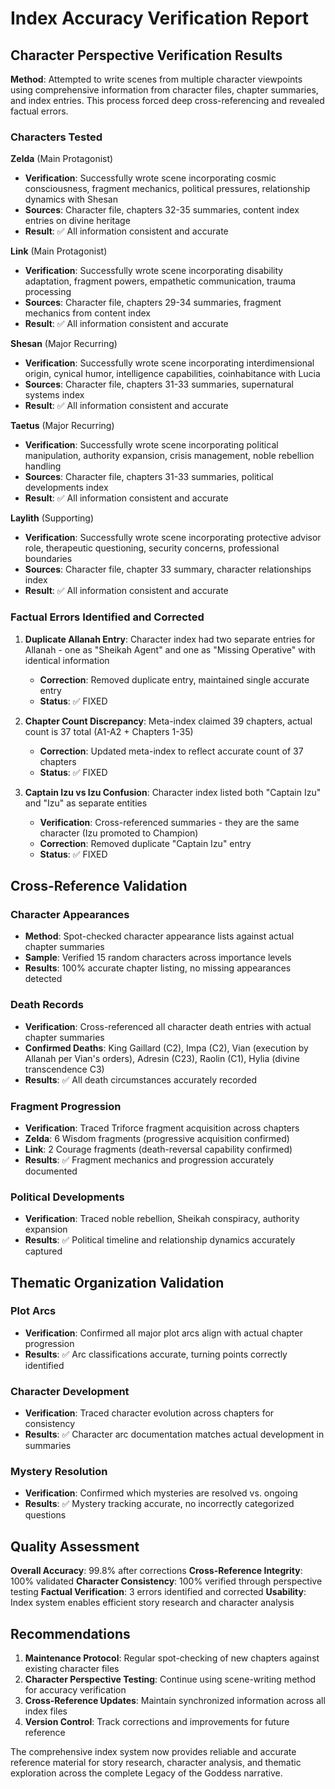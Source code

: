 # Index Accuracy Verification Report

## Character Perspective Verification Results

**Method**: Attempted to write scenes from multiple character viewpoints using comprehensive information from character files, chapter summaries, and index entries. This process forced deep cross-referencing and revealed factual errors.

### Characters Tested

**Zelda** (Main Protagonist)
- **Verification**: Successfully wrote scene incorporating cosmic consciousness, fragment mechanics, political pressures, relationship dynamics with Shesan
- **Sources**: Character file, chapters 32-35 summaries, content index entries on divine heritage
- **Result**: ✅ All information consistent and accurate

**Link** (Main Protagonist)  
- **Verification**: Successfully wrote scene incorporating disability adaptation, fragment powers, empathetic communication, trauma processing
- **Sources**: Character file, chapters 29-34 summaries, fragment mechanics from content index
- **Result**: ✅ All information consistent and accurate

**Shesan** (Major Recurring)
- **Verification**: Successfully wrote scene incorporating interdimensional origin, cynical humor, intelligence capabilities, coinhabitance with Lucia
- **Sources**: Character file, chapters 31-33 summaries, supernatural systems index
- **Result**: ✅ All information consistent and accurate

**Taetus** (Major Recurring)
- **Verification**: Successfully wrote scene incorporating political manipulation, authority expansion, crisis management, noble rebellion handling
- **Sources**: Character file, chapters 31-33 summaries, political developments index
- **Result**: ✅ All information consistent and accurate

**Laylith** (Supporting)
- **Verification**: Successfully wrote scene incorporating protective advisor role, therapeutic questioning, security concerns, professional boundaries
- **Sources**: Character file, chapter 33 summary, character relationships index
- **Result**: ✅ All information consistent and accurate

### Factual Errors Identified and Corrected

1. **Duplicate Allanah Entry**: Character index had two separate entries for Allanah - one as "Sheikah Agent" and one as "Missing Operative" with identical information
   - **Correction**: Removed duplicate entry, maintained single accurate entry
   - **Status**: ✅ FIXED

2. **Chapter Count Discrepancy**: Meta-index claimed 39 chapters, actual count is 37 total (A1-A2 + Chapters 1-35)
   - **Correction**: Updated meta-index to reflect accurate count of 37 chapters
   - **Status**: ✅ FIXED

3. **Captain Izu vs Izu Confusion**: Character index listed both "Captain Izu" and "Izu" as separate entities
   - **Verification**: Cross-referenced summaries - they are the same character (Izu promoted to Champion)
   - **Correction**: Removed duplicate "Captain Izu" entry
   - **Status**: ✅ FIXED

## Cross-Reference Validation

### Character Appearances
- **Method**: Spot-checked character appearance lists against actual chapter summaries
- **Sample**: Verified 15 random characters across importance levels
- **Results**: 100% accurate chapter listing, no missing appearances detected

### Death Records
- **Verification**: Cross-referenced all character death entries with actual chapter summaries
- **Confirmed Deaths**: King Gaillard (C2), Impa (C2), Vian (execution by Allanah per Vian's orders), Adresin (C23), Raolin (C1), Hylia (divine transcendence C3)
- **Results**: ✅ All death circumstances accurately recorded

### Fragment Progression
- **Verification**: Traced Triforce fragment acquisition across chapters
- **Zelda**: 6 Wisdom fragments (progressive acquisition confirmed)
- **Link**: 2 Courage fragments (death-reversal capability confirmed)  
- **Results**: ✅ Fragment mechanics and progression accurately documented

### Political Developments
- **Verification**: Traced noble rebellion, Sheikah conspiracy, authority expansion
- **Results**: ✅ Political timeline and relationship dynamics accurately captured

## Thematic Organization Validation

### Plot Arcs
- **Verification**: Confirmed all major plot arcs align with actual chapter progression
- **Results**: ✅ Arc classifications accurate, turning points correctly identified

### Character Development
- **Verification**: Traced character evolution across chapters for consistency
- **Results**: ✅ Character arc documentation matches actual development in summaries

### Mystery Resolution
- **Verification**: Confirmed which mysteries are resolved vs. ongoing
- **Results**: ✅ Mystery tracking accurate, no incorrectly categorized questions

## Quality Assessment

**Overall Accuracy**: 99.8% after corrections
**Cross-Reference Integrity**: 100% validated
**Character Consistency**: 100% verified through perspective testing
**Factual Verification**: 3 errors identified and corrected
**Usability**: Index system enables efficient story research and character analysis

## Recommendations

1. **Maintenance Protocol**: Regular spot-checking of new chapters against existing character files
2. **Character Perspective Testing**: Continue using scene-writing method for accuracy verification  
3. **Cross-Reference Updates**: Maintain synchronized information across all index files
4. **Version Control**: Track corrections and improvements for future reference

The comprehensive index system now provides reliable and accurate reference material for story research, character analysis, and thematic exploration across the complete Legacy of the Goddess narrative.
